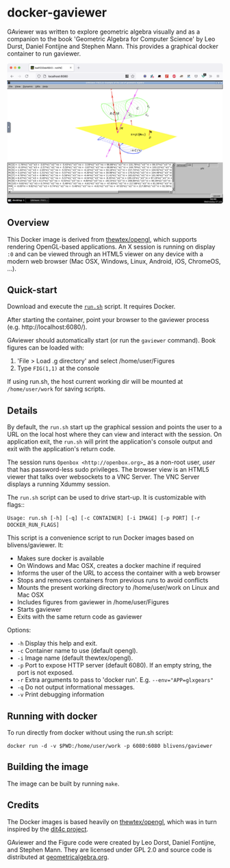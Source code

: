 # docker-gaviewer

GAviewer was written to explore geometric algebra visually and as a companion to
the book 'Geometric Algebra for Computer Science' by Leo Durst, Daniel Fontijne
and Stephen Mann. This provides a graphical docker container to run gaviewer.

![GAviewer running in a browser](screenshot.png)

## Overview

This Docker image is derived from
[thewtex/opengl](https://github.com/thewtex/docker-opengl), which supports
rendering OpenGL-based applications. An X session is
running on display `:0` and can be viewed through an HTML5 viewer on any device
with a modern web browser (Mac OSX, Windows, Linux, Android, iOS, ChromeOS,
...).

## Quick-start

Download and execute the
[`run.sh`](https://raw.githubusercontent.com/sbliven/docker-gaviewer/master/run.sh)
script. It requires Docker.

After starting the container, point your browser to the gaviewer process (e.g.
http://localhost:6080/).

GAviewer should automatically start (or run the `gaviewer` command). Book figures
can be loaded with:

1. 'File > Load .g directory' and select /home/user/Figures
2. Type `FIG(1,1)` at the console

If using run.sh, the host current working dir will be mounted at `/home/user/work`
for saving scripts.

## Details

By default, the `run.sh` start up the graphical session and points the user to
a URL on the local host where they can view and interact with the session. On
application exit, the `run.sh` will print the application's console output and
exit with the application's return code.

The session runs `Openbox <http://openbox.org>`_ as a non-root user, *user*
that has password-less sudo privileges. The browser view is an HTML5 viewer
that talks over websockets to a VNC Server. The VNC Server displays a running
Xdummy session.

The `run.sh` script can be used to drive start-up. It is customizable with
flags::

    Usage: run.sh [-h] [-q] [-c CONTAINER] [-i IMAGE] [-p PORT] [-r DOCKER_RUN_FLAGS]

This script is a convenience script to run Docker images based on
blivens/gaviewer. It:

- Makes sure docker is available
- On Windows and Mac OSX, creates a docker machine if required
- Informs the user of the URL to access the container with a web browser
- Stops and removes containers from previous runs to avoid conflicts
- Mounts the present working directory to /home/user/work on Linux and Mac OSX
- Includes figures from gaviewer in /home/user/Figures
- Starts gaviewer
- Exits with the same return code as gaviewer

Options:

- `-h` Display this help and exit.
- `-c` Container name to use (default opengl).
- `-i` Image name (default thewtex/opengl).
- `-p` Port to expose HTTP server (default 6080). If an empty string, the
  port is not exposed.
- `-r` Extra arguments to pass to 'docker run'. E.g. `--env="APP=glxgears"`
- `-q` Do not output informational messages.
- `-v` Print debugging information

## Running with docker

To run directly from docker without using the run.sh script:

    docker run -d -v $PWD:/home/user/work -p 6080:6080 blivens/gaviewer

## Building the image

The image can be built by running `make`.

## Credits

The Docker images is based heavily on
[thewtex/opengl](https://github.com/thewtex/docker-opengl),
which was in turn inspired by the [dit4c project](https://dit4c.github.io).

GAviewer and the Figure code were created by Leo Dorst, Daniel Fontijne, and
Stephen Mann. They are licensed under GPL 2.0 and source code is distributed at
[geometricalgebra.org](https://geometricalgebra.org/code.html).
